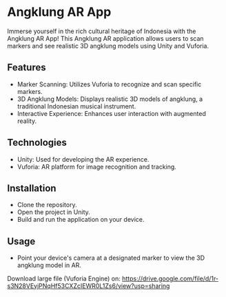 # Angklung AR App
Immerse yourself in the rich cultural heritage of Indonesia with the Angklung AR App! This Angklung AR application allows users to scan markers and see realistic 3D angklung models using Unity and Vuforia.

## Features
* Marker Scanning: Utilizes Vuforia to recognize and scan specific markers.
* 3D Angklung Models: Displays realistic 3D models of angklung, a traditional Indonesian musical instrument.
* Interactive Experience: Enhances user interaction with augmented reality.

## Technologies
* Unity: Used for developing the AR experience.
* Vuforia: AR platform for image recognition and tracking.

## Installation
* Clone the repository.
* Open the project in Unity.
* Build and run the application on your device.

## Usage
* Point your device's camera at a designated marker to view the 3D angklung model in AR.

Download large file (Vuforia Engine) on: https://drive.google.com/file/d/1r-s3N28VEvjPNqHf53CXZcIEWR0L1Zs6/view?usp=sharing 
